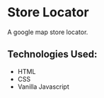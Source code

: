 # Store Locator

A google map store locator.

## Technologies Used:

* HTML
* CSS
* Vanilla Javascript

